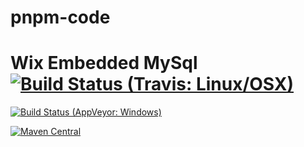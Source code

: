 # pnpm-code

# Wix Embedded MySql [![Build Status (Travis: Linux/OSX)](https://img.shields.io/travis/wix/wix-embedded-mysql/master.svg?label=linux%2FOSX%20build)](https://travis-ci.org/wix/wix-embedded-mysql) 
[![Build Status (AppVeyor: Windows)](https://img.shields.io/appveyor/ci/viliusl/wix-embedded-mysql/master.svg?label=windows%20build)](https://ci.appveyor.com/project/viliusl/wix-embedded-mysql)

[![Maven Central](https://img.shields.io/maven-central/v/com.wix/wix-embedded-mysql.svg)](http://mvnrepository.com/artifact/com.wix/wix-embedded-mysql)
